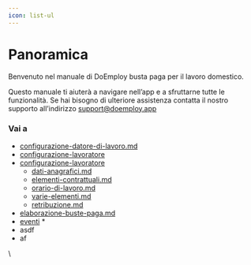 ```yaml
---
icon: list-ul
---
```


# Panoramica

Benvenuto nel manuale di DoEmploy busta paga per il lavoro domestico.

Questo manuale ti aiuterà a navigare nell’app e a sfruttarne tutte le funzionalità. Se hai bisogno di ulteriore assistenza contatta il nostro supporto all’indirizzo support@doemploy.app

### Vai a

* [configurazione-datore-di-lavoro.md](configurazione-datore-di-lavoro.md "mention")
* [configurazione-lavoratore](configurazione-lavoratore/ "mention")
* [configurazione-lavoratore](configurazione-lavoratore/ "mention")
  * [dati-anagrafici.md](configurazione-lavoratore/dati-anagrafici.md "mention")
  * [elementi-contrattuali.md](configurazione-lavoratore/elementi-contrattuali.md "mention")
  * [orario-di-lavoro.md](configurazione-lavoratore/orario-di-lavoro.md "mention")
  * [varie-elementi.md](configurazione-lavoratore/varie-elementi.md "mention")
  * [retribuzione.md](configurazione-lavoratore/retribuzione.md "mention")
* [elaborazione-buste-paga.md](elaborazione-buste-paga.md "mention")
* [eventi](eventi/ "mention")
  *
* asdf
* af

\
